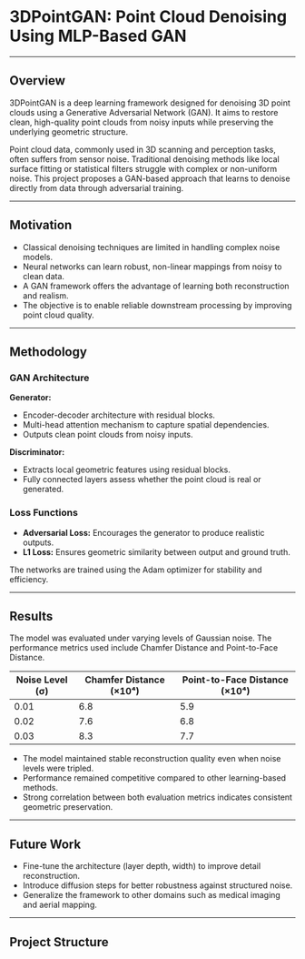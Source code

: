 # 3DPointGAN: Point Cloud Denoising Using MLP-Based GAN

---

## Overview

3DPointGAN is a deep learning framework designed for denoising 3D point clouds using a Generative Adversarial Network (GAN). It aims to restore clean, high-quality point clouds from noisy inputs while preserving the underlying geometric structure.

Point cloud data, commonly used in 3D scanning and perception tasks, often suffers from sensor noise. Traditional denoising methods like local surface fitting or statistical filters struggle with complex or non-uniform noise. This project proposes a GAN-based approach that learns to denoise directly from data through adversarial training.

---

## Motivation

- Classical denoising techniques are limited in handling complex noise models.
- Neural networks can learn robust, non-linear mappings from noisy to clean data.
- A GAN framework offers the advantage of learning both reconstruction and realism.
- The objective is to enable reliable downstream processing by improving point cloud quality.

---

## Methodology

### GAN Architecture

**Generator:**

- Encoder-decoder architecture with residual blocks.
- Multi-head attention mechanism to capture spatial dependencies.
- Outputs clean point clouds from noisy inputs.

**Discriminator:**

- Extracts local geometric features using residual blocks.
- Fully connected layers assess whether the point cloud is real or generated.

### Loss Functions

- **Adversarial Loss:** Encourages the generator to produce realistic outputs.
- **L1 Loss:** Ensures geometric similarity between output and ground truth.

The networks are trained using the Adam optimizer for stability and efficiency.

---

## Results

The model was evaluated under varying levels of Gaussian noise. The performance metrics used include Chamfer Distance and Point-to-Face Distance.

| Noise Level (σ) | Chamfer Distance (×10⁴) | Point-to-Face Distance (×10⁴) |
|------------------|--------------------------|-------------------------------|
| 0.01             | 6.8                      | 5.9                           |
| 0.02             | 7.6                      | 6.8                           |
| 0.03             | 8.3                      | 7.7                           |

- The model maintained stable reconstruction quality even when noise levels were tripled.
- Performance remained competitive compared to other learning-based methods.
- Strong correlation between both evaluation metrics indicates consistent geometric preservation.

---

## Future Work

- Fine-tune the architecture (layer depth, width) to improve detail reconstruction.
- Introduce diffusion steps for better robustness against structured noise.
- Generalize the framework to other domains such as medical imaging and aerial mapping.

---

## Project Structure

